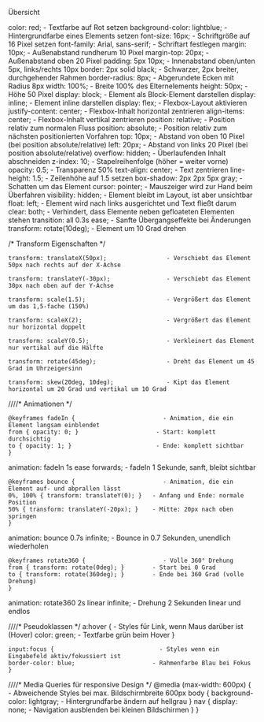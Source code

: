Übersicht 

color: red;                          - Textfarbe auf Rot setzen
background-color: lightblue;        - Hintergrundfarbe eines Elements setzen
font-size: 16px;                    - Schriftgröße auf 16 Pixel setzen
font-family: Arial, sans-serif;    - Schriftart festlegen
margin: 10px;                      - Außenabstand rundherum 10 Pixel
margin-top: 20px;                  - Außenabstand oben 20 Pixel
padding: 5px 10px;                 - Innenabstand oben/unten 5px, links/rechts 10px
border: 2px solid black;           - Schwarzer, 2px breiter, durchgehender Rahmen
border-radius: 8px;                - Abgerundete Ecken mit Radius 8px
width: 100%;                      - Breite 100% des Elternelements
height: 50px;                     - Höhe 50 Pixel
display: block;                   - Element als Block-Element darstellen
display: inline;                  - Element inline darstellen
display: flex;                    - Flexbox-Layout aktivieren
justify-content: center;          - Flexbox-Inhalt horizontal zentrieren
align-items: center;              - Flexbox-Inhalt vertikal zentrieren
position: relative;               - Position relativ zum normalen Fluss
position: absolute;               - Position relativ zum nächsten positionierten Vorfahren
top: 10px;                       - Abstand von oben 10 Pixel (bei position absolute/relative)
left: 20px;                      - Abstand von links 20 Pixel (bei position absolute/relative)
overflow: hidden;                - Überlaufenden Inhalt abschneiden
z-index: 10;                    - Stapelreihenfolge (höher = weiter vorne)
opacity: 0.5;                   - Transparenz 50%
text-align: center;             - Text zentrieren
line-height: 1.5;               - Zeilenhöhe auf 1.5 setzen
box-shadow: 2px 2px 5px gray;  - Schatten um das Element
cursor: pointer;                - Mauszeiger wird zur Hand beim Überfahren
visibility: hidden;             - Element bleibt im Layout, ist aber unsichtbar
float: left;                   - Element wird nach links ausgerichtet und Text fließt darum
clear: both;                   - Verhindert, dass Elemente neben gefloateten Elementen stehen
transition: all 0.3s ease;     - Sanfte Übergangseffekte bei Änderungen
transform: rotate(10deg);      - Element um 10 Grad drehen

/* Transform Eigenschaften */

    transform: translateX(50px);                 - Verschiebt das Element 50px nach rechts auf der X-Achse

    transform: translateY(-30px);                - Verschiebt das Element 30px nach oben auf der Y-Achse

    transform: scale(1.5);                       - Vergrößert das Element um das 1,5-fache (150%)

    transform: scaleX(2);                        - Vergrößert das Element nur horizontal doppelt

    transform: scaleY(0.5);                      - Verkleinert das Element nur vertikal auf die Hälfte

    transform: rotate(45deg);                    - Dreht das Element um 45 Grad im Uhrzeigersinn

    transform: skew(20deg, 10deg);               - Kipt das Element horizontal um 20 Grad und vertikal um 10 Grad



////* Animationen */

    @keyframes fadeIn {                         - Animation, die ein Element langsam einblendet
    from { opacity: 0; }                      - Start: komplett durchsichtig
    to { opacity: 1; }                        - Ende: komplett sichtbar
    }

animation: fadeIn 1s ease forwards;        - fadeIn 1 Sekunde, sanft, bleibt sichtbar

    @keyframes bounce {                         - Animation, die ein Element auf- und abprallen lässt
    0%, 100% { transform: translateY(0); }   - Anfang und Ende: normale Position
    50% { transform: translateY(-20px); }    - Mitte: 20px nach oben springen
    }

animation: bounce 0.7s infinite;            - Bounce in 0.7 Sekunden, unendlich wiederholen

    @keyframes rotate360 {                      - Volle 360° Drehung
    from { transform: rotate(0deg); }        - Start bei 0 Grad
    to { transform: rotate(360deg); }        - Ende bei 360 Grad (volle Drehung)
    }

animation: rotate360 2s linear infinite;    - Drehung 2 Sekunden linear und endlos

////* Pseudoklassen */
    a:hover {                                  - Styles für Link, wenn Maus darüber ist (Hover)
    color: green;                            - Textfarbe grün beim Hover
    }

    input:focus {                              - Styles wenn ein Eingabefeld aktiv/fokussiert ist
    border-color: blue;                      - Rahmenfarbe Blau bei Fokus
    }

////* Media Queries für responsive Design */
    @media (max-width: 600px) {                 - Abweichende Styles bei max. Bildschirmbreite 600px
    body { 
        background-color: lightgray;           - Hintergrundfarbe ändern auf hellgrau
    }
    nav { 
        display: none;                         - Navigation ausblenden bei kleinen Bildschirmen
    }
    }
